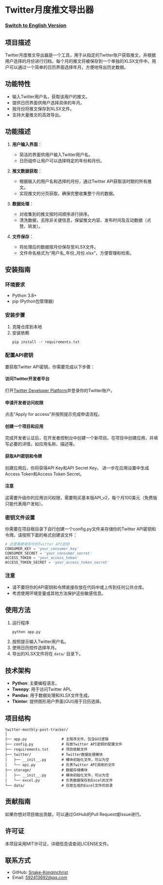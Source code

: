 # Twitter月度推文导出器

### [Switch to English Version](README(en).md)

## 项目描述
Twitter月度推文导出器是一个工具，用于从指定的Twitter账户获取推文，并根据用户选择的月份进行归档，每个月的推文将被保存到一个单独的XLSX文件中。用户可以通过一个简单的日历界面选择年月，方便地导出历史数据。

## 功能特性
- 输入Twitter用户名，获取该用户的推文。
- 提供日历界面供用户选择具体的年月。
- 按月份将推文保存到XLSX文件。
- 支持大量推文的高效导出。

## 功能描述
1. **用户输入界面**：
   - 简洁的界面供用户输入Twitter用户名。
   - 日历组件让用户可以选择特定的年份和月份。

2. **推文数据获取**：
   - 根据输入的用户名和选择的月份，通过Twitter API获取该时期的所有推文。
   - 实现推文的分页获取，确保完整收集整个月的数据。

3. **数据处理**：
   - 对收集到的推文按时间顺序进行排序。
   - 清洗数据，去除非关键信息，保留推文内容、发布时间及互动数据（点赞、转发）。

4. **文件保存**：
   - 将处理后的数据按月份保存至XLSX文件。
   - 文件命名格式为“用户名_年份_月份.xlsx”，方便管理和检索。

## 安装指南

### 环境要求
- Python 3.8+
- pip (Python包管理器)

### 安装步骤
1. 克隆仓库到本地
2. 安装依赖
   ```bash
   pip install -r requirements.txt
   ```

### 配置API密钥
要获取Twitter API密钥，你需要完成以下步骤： 
#### 访问Twitter开发者平台
打开[Twitter Developer Platform](https://developer.twitter.com/)并登录你的Twitter账户。 
#### 申请开发者访问权限
点击“Apply for access”并按照提示完成申请流程。
#### 创建一个项目和应用
完成开发者认证后，在开发者控制台中创建一个新项目。在项目中创建应用，并填写必要的详情，如应用名称、描述等。
#### 获取API密钥和令牌
创建应用后，你将获得API Key和API Secret Key。
进一步在应用设置中生成Access Token和Access Token Secret。
#### 注意
这需要升级你的应用访问权限，需要购买基本版API_v2，每个月100美元（免费版只能代表用户发帖）。
### 密钥文件设置
你需要在项目根目录下自行创建一个config.py文件来存储你的Twitter API密钥和令牌。请按照下面的格式创建该文件：

```python
# 这里需要填写你的Twitter API密钥
CONSUMER_KEY = 'your_consumer_key'
CONSUMER_SECRET = 'your_consumer_secret'
ACCESS_TOKEN = 'your_access_token'
ACCESS_TOKEN_SECRET = 'your_access_token_secret'
```
### 注意
- 请不要将你的API密钥和令牌直接存放在代码中或上传到任何公共仓库。
- 考虑使用环境变量或其他方法保护这些敏感信息。

## 使用方法
1. 运行程序
   ```bash
   python app.py
   ```
2. 按照提示输入Twitter用户名。
3. 使用日历控件选择年月。
4. 导出的XLSX文件将在 `data/` 目录下。

## 技术架构
- **Python**: 主要编程语言。
- **Tweepy**: 用于访问Twitter API。
- **Pandas**: 用于数据处理和XLSX文件生成。
- **Tkinter**: 提供图形用户界面(GUI)用于日历选择。

## 项目结构
```
twitter-monthly-post-tracker/
│
├── app.py                # 主程序文件，包含GUI逻辑
├── config.py             # 存放Twitter API密钥的配置文件
├── requirements.txt      # 项目依赖文件
├── twitter/              # Twitter数据处理模块
│   ├── __init__.py       # 模块初始化文件，可以为空
│   └── api.py            # 负责Twitter API调用的文件
├── storage/              # 数据存储模块
│   ├── __init__.py       # 模块初始化文件，可以为空
│   └── excel.py          # 负责数据保存到Excel的文件
└── data/                 # 存放生成的Excel文件的目录
```

## 贡献指南
如果你想对项目做出贡献，可以通过GitHub的Pull Request或Issue进行。

## 许可证
本项目采用MIT许可证，详细信息请查阅LICENSE文件。

## 联系方式
- GitHub: [Snake-Konginchrist](https://github.com/Snake-Konginchrist)
- Email: 592413692@qq.com